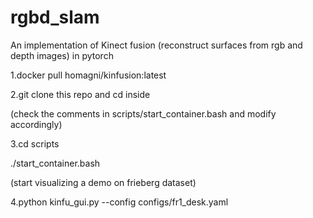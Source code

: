 # rgbd_slam
An implementation of Kinect fusion (reconstruct surfaces from rgb and depth images) in pytorch

1.docker pull homagni/kinfusion:latest

2.git clone this repo and cd inside

(check the comments in scripts/start_container.bash and modify accordingly)

3.cd scripts

./start_container.bash

(start visualizing a demo on frieberg dataset)

4.python kinfu_gui.py --config configs/fr1_desk.yaml
